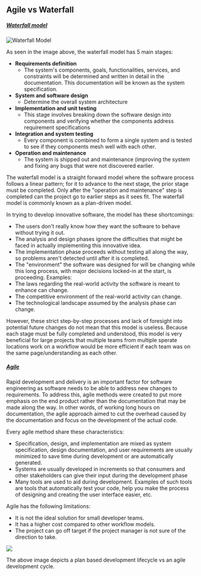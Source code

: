 ## Agile vs Waterfall

##### [Waterfall model](https://en.wikipedia.org/wiki/Waterfall_model)

![Waterfall Model](https://user-images.githubusercontent.com/14268523/121416218-8ca56a80-c936-11eb-8926-e978bb9f1807.png)

As seen in the image above, the waterfall model has 5 main stages:

- **Requirements definition**
  - The system's components, goals, functionalities, services, and constraints will be determined and written in detail in the documentation. This documentation will be known as the system specification.
- **System and software design**
  - Determine the overall system architecture
- **Implementation and unit testing**
  - This stage involves breaking down the software design into components and verifying whether the components address requirement specifications
- **Integration and system testing**
  - Every component is combined to form a single system and is tested to see if they components mesh well with each other.
- **Operation and maintenance**
  - The system is shipped out and maintenance (improving the system and fixing any bugs that were not discovered earlier.

The waterfall model is a straight forward model where the software process follows a linear pattern; for it to advance to the next stage, the prior stage must be completed. Only after the "operation and maintenance" step is completed can the project go to earlier steps as it sees fit. The waterfall model is commonly known as a plan-driven model.

In trying to develop innovative software, the model has these shortcomings:

* The users don't really know how they want the software to behave without trying it out.
* The analysis and design phases ignore the difficulties that might be faced in actually implementing this innovative idea.
* The implementation phase proceeds without testing all along the way, so problems aren't detected until after it is completed.
* The "environment" the software was designed for will be changing while this long process, with major decisions locked-in at the start, is proceeding. Examples:
* The laws regarding the real-world activity the software is meant to enhance can change.
* The competitive environment of the real-world activity can change.
* The technological landscape assumed by the analysis phase can change.

However, these strict step-by-step processes and lack of foresight into potential future changes do not mean that this model is useless. Because each stage must be fully completed and understood, this model is very beneficial for large projects that multiple teams from multiple sperate locations work on a workflow would be more efficient if each team was on the same page/understanding as each other.

##### [Agile](https://www.agilealliance.org/)

Rapid development and delivery is an important factor for software engineering as software needs to be able to address new changes to requirements. To address this, agile methods were created to put more emphasis on the end product rather than the documentation that may be made along the way. In other words, of working long hours on documentation, the agile approach aimed to cut the overhead caused by the documentation and focus on the development of the actual code.

Every agile method share these characteristics:

* Specification, design, and implementation are mixed as system specification, design documentation, and user requirements are usually minimized to save time during development or are automatically generated.
* Systems are usually developed in increments so that consumers and other stakeholders can give their input during the development phase
* Many tools are used to aid during development. Examples of such tools are tools that automatically test your code, help you make the process of designing and creating the user interface easier, etc.

Agile has the following limitations:

* It is not the ideal solution for small developer teams.
* It has a higher cost compared to other workflow models.
* The project can go off target if the project manager is not sure of the direction to take.

![](https://user-images.githubusercontent.com/14268523/121416020-5536be00-c936-11eb-8584-5c3f62112840.png)

The above image depicts a plan based development lifecycle vs an agile development cycle.
